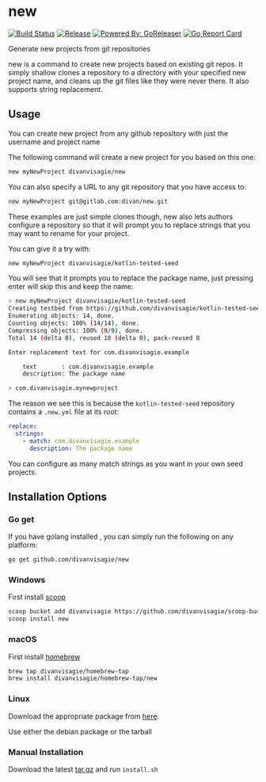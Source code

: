 # new
[![Build Status](https://img.shields.io/travis/divanvisagie/new/master.svg)](https://travis-ci.org/divanvisagie/new)
[![Release](https://img.shields.io/github/release/divanvisagie/new.svg)](https://github.com/divanvisagie/new/releases/latest)
[![Powered By: GoReleaser](https://img.shields.io/badge/powered%20by-goreleaser-green.svg)](https://github.com/goreleaser)
[![Go Report Card](https://goreportcard.com/badge/github.com/divanvisagie/new)](https://goreportcard.com/report/github.com/divanvisagie/new)

Generate new projects from git repositories

new is a command to create new projects based on existing git repos. It simply shallow clones a repository to a directory with your specified new project name, and cleans up the git files like they were never there. It also supports string replacement.


## Usage

You can create new project from any github repository with just the username and project name

The following command will create a new project for you based on this one:
```sh
new myNewProject divanvisagie/new
```

You can also specify a URL to any git repository that you have access to:
```sh
new myNewProject git@gitlab.com:divan/new.git
```

These examples are just simple clones though, new also lets authors configure a 
repository so that it will prompt you to replace strings that you may want to rename
for your project.

You can give it a try with:

```sh
new myNewProject divanvisagie/kotlin-tested-seed
```

You will see that it prompts you to replace the package name, just pressing enter will skip this and keep the name:

```sh
> new myNewProject divanvisagie/kotlin-tested-seed
Creating testbed from https://github.com/divanvisagie/kotlin-tested-seed.git 
Enumerating objects: 14, done.
Counting objects: 100% (14/14), done.
Compressing objects: 100% (9/9), done.
Total 14 (delta 0), reused 10 (delta 0), pack-reused 0

Enter replacement text for com.divanvisagie.example

    text       : com.divanvisagie.example
    description: The package name

> com.divanvisagie.mynewproject
```

The reason we see this is because the `kotlin-tested-seed` repository contains a `.new.yml` file at its root:

```yml
replace:
  strings:
    - match: com.divanvisagie.example
      description: The package name 
```

You can configure as many match strings as you want in your own seed projects.

## Installation Options

### Go get
If you have golang installed , you can simply run the following on any platform:

```sh
go get github.com/divanvisagie/new
```

### Windows 

First install [scoop](http://scoop.sh/)

```sh
scoop bucket add divanvisagie https://github.com/divanvisagie/scoop-bucket
scoop install new
```

### macOS

First install [homebrew](https://brew.sh/)

```sh
brew tap divanvisagie/homebrew-tap
brew install divanvisagie/homebrew-tap/new
```

### Linux

Download the appropriate package from [here](https://github.com/divanvisagie/new/releases).

Use either the debian package or the tarball

### Manual Installation

Download the latest [tar.gz](https://github.com/divanvisagie/new/releases) and run `install.sh`

